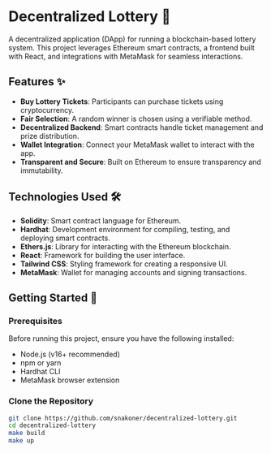 # Decentralized Lottery 🎲

A decentralized application (DApp) for running a blockchain-based lottery system. This project leverages Ethereum smart contracts, a frontend built with React, and integrations with MetaMask for seamless interactions.

## Features ✨

- **Buy Lottery Tickets**: Participants can purchase tickets using cryptocurrency.
- **Fair Selection**: A random winner is chosen using a verifiable method.
- **Decentralized Backend**: Smart contracts handle ticket management and prize distribution.
- **Wallet Integration**: Connect your MetaMask wallet to interact with the app.
- **Transparent and Secure**: Built on Ethereum to ensure transparency and immutability.

## Technologies Used 🛠

- **Solidity**: Smart contract language for Ethereum.
- **Hardhat**: Development environment for compiling, testing, and deploying smart contracts.
- **Ethers.js**: Library for interacting with the Ethereum blockchain.
- **React**: Framework for building the user interface.
- **Tailwind CSS**: Styling framework for creating a responsive UI.
- **MetaMask**: Wallet for managing accounts and signing transactions.

## Getting Started 🚀

### Prerequisites

Before running this project, ensure you have the following installed:

- Node.js (v16+ recommended)
- npm or yarn
- Hardhat CLI
- MetaMask browser extension

### Clone the Repository

```bash
git clone https://github.com/snakoner/decentralized-lottery.git
cd decentralized-lottery
make build
make up
```
